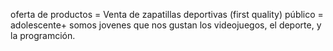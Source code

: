oferta de productos = Venta de zapatillas deportivas (first quality)
público = adolescente+
somos jovenes que nos gustan los videojuegos, el deporte, y la programción.
